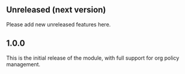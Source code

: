 ## Unreleased (next version)

Please add new unreleased features here.

## 1.0.0

This is the initial release of the module, with full support for org policy management.
